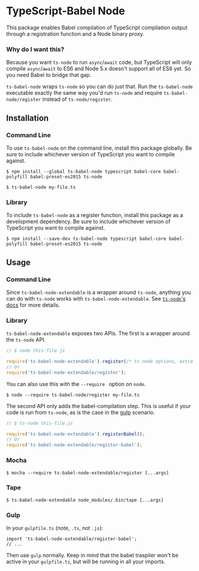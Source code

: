 # TypeScript-Babel Node

This package enables Babel compilation of TypeScript compilation output through a registration function and a Node binary proxy.

### Why do I want this?

Because you want `ts-node` to run `async`/`await` code, but TypeScript will only compile `async`/`await` to ES6 and Node 5.x doesn't support all of ES6 yet. So you need Babel to bridge that gap.

`ts-babel-node` wraps `ts-node` so you can do just that. Run the `ts-babel-node` executable exactly the same way you'd run `ts-node` and require `ts-babel-node/register` instead of `ts-node/register`.

## Installation

### Command Line

To use `ts-babel-node` on the command line, install this package globally. Be sure to include whichever version of TypeScript you want to compile against.

```
$ npm install --global ts-babel-node typescript babel-core babel-polyfill babel-preset-es2015 ts-node

$ ts-babel-node my-file.ts
```

### Library

To include `ts-babel-node` as a register function, install this package as a development dependency. Be sure to include whichever version of TypeScript you want to compile against.

```
$ npm install --save-dev ts-babel-node typescript babel-core babel-polyfill babel-preset-es2015 ts-node
```

## Usage

### Command Line

Since `ts-babel-node-extendable` is a wrapper around `ts-node`, anything you can do with `ts-node` works with `ts-babel-node-extendable`. See [`ts-node`'s docs](https://github.com/TypeStrong/ts-node/#usage) for more details.

### Library

`ts-babel-node-extendable` exposes two APIs. The first is a wrapper around the `ts-node` API.

```js
// $ node this-file.js

require('ts-babel-node-extendable').register(/* ts-node options, extra babel property for babel options */);
// Or
require('ts-babel-node-extendable/register');
```

You can also use this with the `--require ` option on `node`.

```
$ node --require ts-babel-node/register my-file.ts
```

The second API only adds the babel-compilation step. This is useful if your code is run from `ts-node`, as is the case in the [gulp](#gulp) scenario.

```js
// $ ts-node this-file.js

require('ts-babel-node-extendable').registerBabel();
// Or
require('ts-babel-node-extendable/register-babel');
```

### Mocha

```
$ mocha --require ts-babel-node-extendable/register [...args]
```

### Tape

```
$ ts-babel-node-extendable node_modules/.bin/tape [...args]
```

### Gulp

In your `gulpfile.ts` (note, `.ts`, not `.js`):

```
import 'ts-babel-node-extendable/register-babel';
// ...
```

Then use `gulp` normally. Keep in mind that the babel traspiler won't be active in your `gulpfile.ts`, but will be running in all your imports. 
